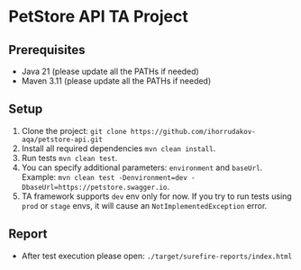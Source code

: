 # PetStore API TA Project

## Prerequisites

- Java 21 (please update all the PATHs if needed)
- Maven 3.11 (please update all the PATHs if needed)

## Setup

1. Clone the project:
   `git clone https://github.com/ihorrudakov-aqa/petstore-api.git`
2. Install all required dependencies `mvn clean install`.
3. Run tests `mvn clean test`.
4. You can specify additional parameters: `environment` and `baseUrl`. Example: `mvn clean test -Denvironment=dev -DbaseUrl=https://petstore.swagger.io`.
5. TA framework supports `dev` env only for now. If you try to run tests using `prod` or `stage` envs, it will cause an `NotImplementedException` error.

## Report

- After test execution please open:
   `./target/surefire-reports/index.html`

